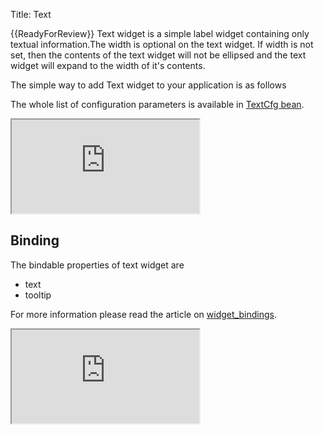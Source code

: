 Title: Text


{{ReadyForReview}}
Text widget is a simple label widget containing only textual information.The width is optional on the text widget. If width is not set, then the contents of the text widget will not be ellipsed and the text widget will expand to the width of it's contents.

The simple way to add Text widget to your application is as follows 

<script src='http://snippets.ariatemplates.com/snippets/github.com/ariatemplates/documentation-code/%VERSION%/snippets/widgets/text/Snippet.tpl?tag=wgtTextSnippet1&lang=at&outdent=true' defer></script>

The whole list of configuration parameters is available in [TextCfg bean](http://ariatemplates.com/api/#aria.widgets.CfgBeans:TextCfg).

<iframe class='samples' src='http://snippets.ariatemplates.com/samples/github.com/ariatemplates/documentation-code/%VERSION%/samples/widgets/text/?skip=1' ></iframe>

## Binding
The bindable properties of text widget are
* text
* tooltip

<script src='http://snippets.ariatemplates.com/snippets/github.com/ariatemplates/documentation-code/%VERSION%/snippets/widgets/text/Snippet.tpl?tag=wgtTextSnippet2&lang=at&outdent=true' defer></script>

For more information please read the article on [widget_bindings](widget_bindings).
<iframe class='samples' src='http://snippets.ariatemplates.com/samples/github.com/ariatemplates/documentation-code/%VERSION%/samples/widgets/text/binding/?skip=1' ></iframe>